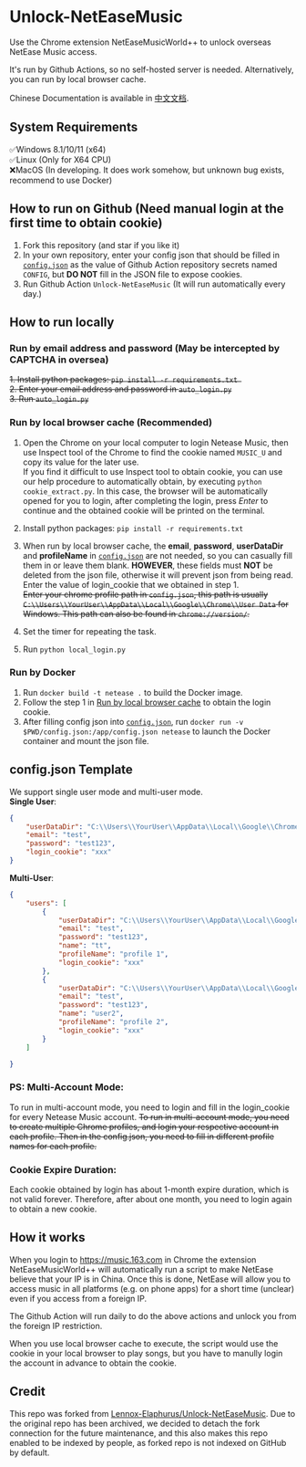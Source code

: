 # Unlock-NetEaseMusic

Use the Chrome extension NetEaseMusicWorld++ to unlock overseas NetEase Music access.

It's run by Github Actions, so no self-hosted server is needed. Alternatively, you can run by local browser cache.  

Chinese Documentation is available in [中文文档](./README_zh.md "中文文档").  

## System Requirements  
:white_check_mark:Windows 8.1/10/11 (x64)  
:white_check_mark:Linux (Only for X64 CPU)  
:x:MacOS (In developing. It does work somehow, but unknown bug exists, recommend to use Docker)  

## How to run on Github (Need manual login at the first time to obtain cookie)

1. Fork this repository (and star if you like it)  
2. In your own repository, enter your config json that should be filled in [`config.json`](./config.json "`config.json`") as the value of Github Action repository secrets named `CONFIG`, but **DO NOT** fill in the JSON file to expose cookies.  
3. Run Github Action `Unlock-NetEaseMusic` (It will run automatically every day.)

## How to run locally

### Run by email address and password  (May be intercepted by CAPTCHA in oversea)
~~1. Install python packages: `pip install -r requirements.txt `~~  
~~2. Enter your email address and password in `auto_login.py`~~  
~~3. Run `auto_login.py`~~   

### Run by local browser cache (Recommended)
1. Open the Chrome on your local computer to login Netease Music, then use Inspect tool of the Chrome to find the cookie named `MUSIC_U` and copy its value for the later use.  
If you find it difficult to use Inspect tool to obtain cookie, you can use our help procedure to automatically obtain, by executing `python cookie_extract.py`. In this case, the browser will be automatically opened for you to login, after completing the login, press *Enter* to continue and the obtained cookie will be printed on the terminal. 
2. Install python packages: `pip install -r requirements.txt `   
3. When run by local browser cache, the **email**, **password**, **userDataDir** and **profileName** in [`config.json`](./config.json "`config.json`") are not needed, so you can casually fill them in or leave them blank. **HOWEVER**, these fields must **NOT** be deleted from the json file, otherwise it will prevent json from being read.    
Enter the value of login_cookie that we obtained in step 1.  
~~Enter your chrome profile path in `config.json`, this path is usually `C:\\Users\\YourUser\\AppData\\Local\\Google\\Chrome\\User Data` for Windows. This path can also be found in `chrome://version/`.~~     

4. Set the timer for repeating the task.  
5. Run `python local_login.py`  

### Run by Docker
1. Run `docker build -t netease .` to build the Docker image.  
2. Follow the step 1 in [Run by local browser cache](#run-by-local-browser-cache-recommended) to obtain the login cookie.  
3. After filling config json into [`config.json`](./config.json "`config.json`"), run `docker run -v $PWD/config.json:/app/config.json netease` to launch the Docker container and mount the json file.  
     
## config.json Template
We support single user mode and multi-user mode.  
**Single User**:  
```json
{
    "userDataDir": "C:\\Users\\YourUser\\AppData\\Local\\Google\\Chrome\\User Data",
    "email": "test",
    "password": "test123",
    "login_cookie": "xxx"
}
```
**Multi-User**:  
```json
{
    "users": [
        {
            "userDataDir": "C:\\Users\\YourUser\\AppData\\Local\\Google\\Chrome\\User Data",
            "email": "test",
            "password": "test123",
            "name": "tt",
            "profileName": "profile 1",
            "login_cookie": "xxx"
        },
        {
            "userDataDir": "C:\\Users\\YourUser\\AppData\\Local\\Google\\Chrome\\User Data",
            "email": "test",
            "password": "test123",
            "name": "user2",
            "profileName": "profile 2",
            "login_cookie": "xxx"
        }
    ]

}
```
### PS: Multi-Account Mode:   
To run in multi-account mode, you need to login and fill in the login_cookie for every Netease Music account.
~~To run in multi-account mode, you need to create multiple Chrome profiles, and login your respective account in each profile. Then in the config.json, you need to fill in different profile names for each profile.~~

### Cookie Expire Duration:
Each cookie obtained by login has about 1-month expire duration, which is not valid forever. Therefore, after about one month, you need to login again to obtain a new cookie.

## How it works

When you login to https://music.163.com in Chrome the extension NetEaseMusicWorld++ will automatically run a script to make NetEase believe that your IP is in China. Once this is done, NetEase will allow you to access music in all platforms (e.g. on phone apps) for a short time (unclear) even if you access from a foreign IP.

The Github Action will run daily to do the above actions and unlock you from the foreign IP restriction.  

When you use local browser cache to execute, the script would use the cookie in your local browser to play songs, but you have to manully login the account in advance to obtain the cookie.  

## Credit
This repo was forked from [Lennox-Elaphurus/Unlock-NetEaseMusic](https://github.com/Lennox-Elaphurus/Unlock-NetEaseMusic "Lennox-Elaphurus/Unlock-NetEaseMusic"). Due to the original repo has been archived, we decided to detach the fork connection for the future maintenance, and this also makes this repo enabled to be indexed by people, as forked repo is not indexed on GitHub by default. 
